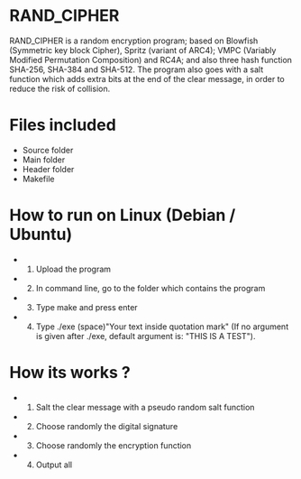 # RAND_CIPHER
RAND_CIPHER is a random encryption program; based on Blowfish (Symmetric key block Cipher), Spritz (variant of ARC4); VMPC (Variably Modified Permutation Composition) and RC4A; and also three hash function SHA-256, SHA-384 and SHA-512. The program also goes with a salt function which adds extra bits at the end of the clear message, in order to reduce the risk of collision.

# Files included
- Source folder  
- Main folder
- Header folder
- Makefile

# How to run on Linux (Debian / Ubuntu)
- 1) Upload the program
- 2) In command line, go to the folder which contains the program
- 3) Type make and press enter
- 4) Type ./exe (space)"Your text inside quotation mark" (If no argument is given after ./exe, default argument is: "THIS IS A TEST").

# How its works ?
- 1) Salt the clear message with a pseudo random salt function
- 2) Choose randomly the digital signature
- 3) Choose randomly the encryption function
- 4) Output all
